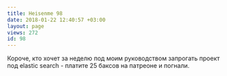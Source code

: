```yaml
---
title: Heisenme 98
date: 2018-01-22 12:40:57 +03:00
layout: page
views: 272
id: 98
---
```


Короче, кто хочет за неделю под моим руководством запрогать проект под elastic search - платите 25 баксов на патреоне и погнали.


